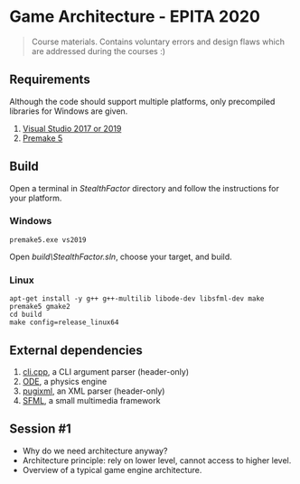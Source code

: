 # Game Architecture - EPITA 2020

> Course materials. Contains voluntary errors and design flaws which are addressed during the courses :)

## Requirements

Although the code should support multiple platforms, only precompiled libraries for Windows are given.

1. [Visual Studio 2017 or 2019](https://www.visualstudio.com/downloads/)
2. [Premake 5](https://premake.github.io/download.html)

## Build

Open a terminal in _StealthFactor_ directory and follow the instructions for your platform.

### Windows

    premake5.exe vs2019

Open _build\StealthFactor.sln_, choose your target, and build.

### Linux

    apt-get install -y g++ g++-multilib libode-dev libsfml-dev make
    premake5 gmake2
    cd build
    make config=release_linux64

## External dependencies

1. [cli.cpp](https://github.com/KoltesDigital/cli.cpp), a CLI argument parser (header-only)
2. [ODE](http://www.ode.org/), a physics engine
3. [pugixml](http://pugixml.org/), an XML parser (header-only)
4. [SFML](https://www.sfml-dev.org/), a small multimedia framework

## Session #1

- Why do we need architecture anyway?
- Architecture principle: rely on lower level, cannot access to higher level.
- Overview of a typical game engine architecture.

